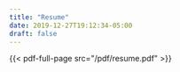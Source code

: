 ```yaml
---
title: "Resume"
date: 2019-12-27T19:12:34-05:00
draft: false
---
```


{{< pdf-full-page src="/pdf/resume.pdf" >}}
